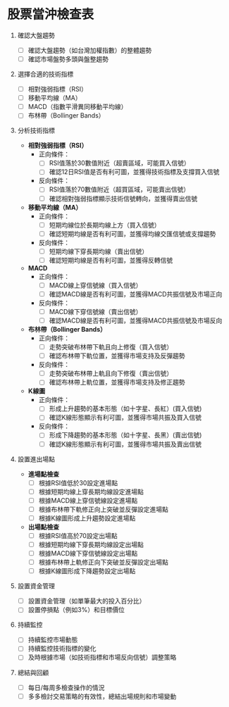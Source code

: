 # 股票當沖檢查表

1. 確認大盤趨勢
    - [ ] 確認大盤趨勢（如台灣加權指數）的整體趨勢
    - [ ] 確認市場盤勢多頭與盤整趨勢

2. 選擇合適的技術指標
    - [ ] 相對強弱指標（RSI）
    - [ ] 移動平均線（MA）
    - [ ] MACD（指數平滑異同移動平均線）
    - [ ] 布林帶（Bollinger Bands）

3. 分析技術指標

    - **相對強弱指標（RSI）**
        - 正向條件：
            - [ ] RSI值落於30數值附近（超賣區域，可能買入信號）
            - [ ] 確認12日RSI值是否有利可圖，並獲得技術指標及支撐買入信號
        - 反向條件：
            - [ ] RSI值落於70數值附近（超買區域，可能賣出信號）
            - [ ] 確認相對強弱指標顯示技術信號轉向，並獲得賣出信號

    - **移動平均線（MA）**
        - 正向條件：
            - [ ] 短期均線位於長期均線上方（買入信號）
            - [ ] 確認短期均線是否有利可圖，並獲得均線交匯信號或支撐趨勢
        - 反向條件：
            - [ ] 短期均線下穿長期均線（賣出信號）
            - [ ] 確認短期均線是否有利可圖，並獲得反轉信號

    - **MACD**
        - 正向條件：
            - [ ] MACD線上穿信號線（買入信號）
            - [ ] 確認MACD線是否有利可圖，並獲得MACD共振信號及市場正向
        - 反向條件：
            - [ ] MACD線下穿信號線（賣出信號）
            - [ ] 確認MACD線是否有利可圖，並獲得MACD共振信號及市場反向

    - **布林帶（Bollinger Bands）**
        - 正向條件：
            - [ ] 走勢突破布林帶下軌且向上修復（買入信號）
            - [ ] 確認布林帶下軌位置，並獲得市場支持及反彈趨勢
        - 反向條件：
            - [ ] 走勢突破布林帶上軌且向下修復（賣出信號）
            - [ ] 確認布林帶上軌位置，並獲得市場支持及修正趨勢

    - **K線圖**
        - 正向條件：
            - [ ] 形成上升趨勢的基本形態（如十字星、長紅）(買入信號)
            - [ ] 確認K線形態顯示有利可圖，並獲得市場共振及買入信號
        - 反向條件：
            - [ ] 形成下降趨勢的基本形態（如十字星、長黑）(賣出信號)
            - [ ] 確認K線形態顯示有利可圖，並獲得市場共振及賣出信號

4. 設置進出場點
    - **進場點檢查**
        - [ ] 根據RSI值低於30設定進場點
        - [ ] 根據短期均線上穿長期均線設定進場點
        - [ ] 根據MACD線上穿信號線設定進場點
        - [ ] 根據布林帶下軌修正向上突破並反彈設定進場點
        - [ ] 根據K線圖形成上升趨勢設定進場點

    - **出場點檢查**
        - [ ] 根據RSI值高於70設定出場點
        - [ ] 根據短期均線下穿長期均線設定出場點
        - [ ] 根據MACD線下穿信號線設定出場點
        - [ ] 根據布林帶上軌修正向下突破並反彈設定出場點
        - [ ] 根據K線圖形成下降趨勢設定出場點

5. 設置資金管理
    - [ ] 設置資金管理（如單筆最大的投入百分比）
    - [ ] 設置停損點（例如3%）和目標價位

6. 持續監控
    - [ ] 持續監控市場動態
    - [ ] 持續監控技術指標的變化
    - [ ] 及時根據市場（如技術指標和市場反向信號）調整策略

7. 總結與回顧
    - [ ] 每日/每周多檢查操作的情況
    - [ ] 多多檢討交易策略的有效性，總結出場規則和市場變動
